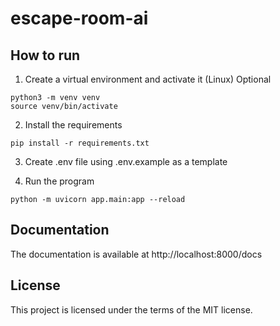 # escape-room-ai

## How to run

1. Create a virtual environment and activate it (Linux) Optional
```
python3 -m venv venv
source venv/bin/activate
```
2. Install the requirements
```
pip install -r requirements.txt
```
3. Create .env file using .env.example as a template

4. Run the program
```
python -m uvicorn app.main:app --reload
```

## Documentation

The documentation is available at http://localhost:8000/docs

## License

This project is licensed under the terms of the MIT license.
